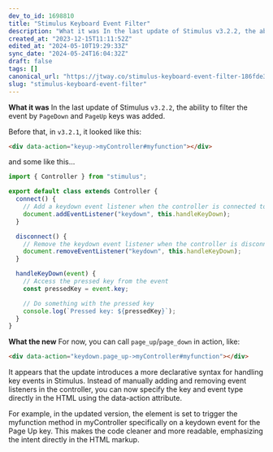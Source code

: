 ```yaml
---
dev_to_id: 1698810
title: "Stimulus Keyboard Event Filter"
description: "What it was In the last update of Stimulus v3.2.2, the ability to filter the event by PageDown and..."
created_at: "2023-12-15T11:11:52Z"
edited_at: "2024-05-10T19:29:33Z"
sync_date: "2024-05-24T16:04:32Z"
draft: false
tags: []
canonical_url: "https://jtway.co/stimulus-keyboard-event-filter-186fde386d22"
slug: "stimulus-keyboard-event-filter"
---
```

**What it was**
In the last update of Stimulus `v3.2.2`, the ability to filter the event by `PageDown` and `PageUp` keys was added. 

Before that, in `v3.2.1`, it looked like this:

```html
<div data-action="keyup->myController#myfunction"></div>
```
and some like this...
```js
import { Controller } from "stimulus";

export default class extends Controller {
  connect() {
    // Add a keydown event listener when the controller is connected to the DOM
    document.addEventListener("keydown", this.handleKeyDown);
  }

  disconnect() {
    // Remove the keydown event listener when the controller is disconnected
    document.removeEventListener("keydown", this.handleKeyDown);
  }

  handleKeyDown(event) {
    // Access the pressed key from the event
    const pressedKey = event.key;

    // Do something with the pressed key
    console.log(`Pressed key: ${pressedKey}`);
  }
}
```
**What the new**
For now, you can call `page_up`/`page_down` in action, like:
```html
<div data-action="keydown.page_up->myController#myfunction"></div>
```

It appears that the update introduces a more declarative syntax for handling key events in Stimulus. Instead of manually adding and removing event listeners in the controller, you can now specify the key and event type directly in the HTML using the data-action attribute.

For example, in the updated version, the element is set to trigger the myfunction method in myController specifically on a keydown event for the Page Up key. This makes the code cleaner and more readable, emphasizing the intent directly in the HTML markup.